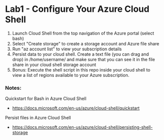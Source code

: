 # Lab1 - Configure Your Azure Cloud Shell

1. Launch Cloud Shell from the top navigation of the Azure portal (select bash)
2. Select "Create storage" to create a storage account and Azure file share
3. Run "az account list" to view your subscription details
4. Persist data to your cloud shell. Create a text file (you can drag and drop) in /home/username/ and make sure that you can see it in the file share in your cloud shell storage account
5. Bonus: Execute the shell script in this repo inside your cloud shell to view a list of regions available to your Azure subscription.


### Notes:

Quickstart for Bash in Azure Cloud Shell
* https://docs.microsoft.com/en-us/azure/cloud-shell/quickstart

Persist files in Azure Cloud Shell
* https://docs.microsoft.com/en-us/azure/cloud-shell/persisting-shell-storage
